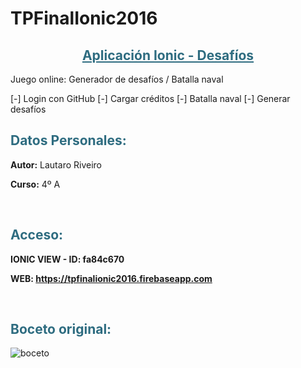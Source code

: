 # TPFinalIonic2016


<h2 style="color: #2e6c80; text-align: center;"><span style="text-decoration: underline;">Aplicaci&oacute;n Ionic - Desaf&iacute;os</span></h2>
Juego online: Generador de desafíos / Batalla naval

[-] Login con GitHub
[-] Cargar créditos
[-] Batalla naval
[-] Generar desafíos

<h2 style="color: #2e6c80;">Datos Personales:</h2>
<p style="font-size: 14px;"><strong>Autor:</strong> Lautaro Riveiro</p>
<p style="font-size: 14px;"><strong>Curso:</strong> 4&ordm; A</p>
<p>&nbsp;</p>
<h2 style="color: #2e6c80;">Acceso:</h2>
<p style="font-size: 14px;"><strong>IONIC VIEW - ID: fa84c670</strong></p>
<p style="font-size: 14px;"><strong>WEB: <a href="https://tpfinalionic2016.firebaseapp.com">https://tpfinalionic2016.firebaseapp.com</a></strong></p>
<p>&nbsp;</p>
<h2 style="color: #2e6c80;">Boceto original:</h2>
<p><img style="max-width: 100%;" src="https://s2.postimg.org/mskrmus8p/boceto.png" alt="boceto" border="0" /></p>
